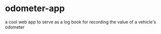 # odometer-app
a cool web app to serve as a log book for recording the value of a vehicle's odometer
